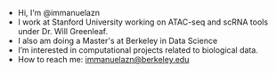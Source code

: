 - Hi, I’m @immanuelazn
- I work at Stanford University working on ATAC-seq and scRNA tools under Dr. Will Greenleaf.
- I also am doing a Master's at Berkeley in Data Science
- I’m interested in computational projects related to biological data.  
- How to reach me: immanuelazn@berkeley.edu

<!---
immanuelazn/immanuelazn is a ✨ special ✨ repository because its `README.md` (this file) appears on your GitHub profile.
You can click the Preview link to take a look at your changes.
--->
